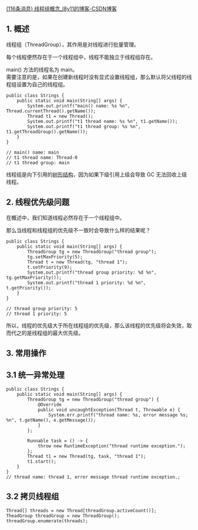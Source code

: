 [(116条消息) 线程组概念\_l8y11的博客-CSDN博客](https://blog.csdn.net/weixin_44029159/article/details/126794317)

## 1\. 概述

线程组（ThreadGroup），其作用是对线程进行批量管理。

每个线程便然存在于一个线程组中，线程不能独立于线程组存在。

main() 方法的线程名为 main。  
需要注意的是，如果在创建新线程时没有显式设置线程组，那么默认将父线程的线程组设置为自己的线程组。

```
public class Strings {
    public static void main(String[] args) {
        System.out.printf("main() name: %s %n", Thread.currentThread().getName());
        Thread t1 = new Thread();
        System.out.printf("t1 thread name: %s %n", t1.getName());
        System.out.printf("t1 thread group: %s %n", t1.getThreadGroup().getName());
    }
}

// main() name: main 
// t1 thread name: Thread-0 
// t1 thread group: main 
```

线程组是向下引用的[树形结构](https://so.csdn.net/so/search?q=%E6%A0%91%E5%BD%A2%E7%BB%93%E6%9E%84&spm=1001.2101.3001.7020)，因为如果下级引用上级会导致 GC 无法回收上级线程。



## 2\. 线程优先级问题

在概述中，我们知道线程必然存在于一个线程组中。

那么当线程和线程组的优先级不一致时会导致什么样的结果呢？

```
public class Strings {
    public static void main(String[] args) {
        ThreadGroup tg = new ThreadGroup("thread group");
        tg.setMaxPriority(5);
        Thread t = new Thread(tg, "thread 1");
        t.setPriority(9);
        System.out.printf("thread group priority: %d %n", tg.getMaxPriority());
        System.out.printf("thread 1 priority: %d %n", t.getPriority());
    }
}

// thread group priority: 5 
// thread 1 priority: 5
```

所以，线程的优先级大于所在线程组的优先级，那么该线程的优先级将会失效，取而代之的是线程组的最大优先级。



## 3\. 常用操作

## 3.1 统一异常处理

```
public class Strings {
    public static void main(String[] args) {
        ThreadGroup tg = new ThreadGroup("thread group") {
            @Override
            public void uncaughtException(Thread t, Throwable e) {
                System.err.printf("thread name: %s, error message %s; %n", t.getName(), e.getMessage());
            }
        };

        Runnable task = () -> {
            throw new RuntimeException("thread runtime exception.");
        };
        Thread t1 = new Thread(tg, task, "thread 1");
        t1.start();
    }
}
// thread name: thread 1, error message thread runtime exception.; 
```



## 3.2 拷贝线程组

```
Thread[] threads = new Thread[threadGroup.activeCount()];
TheadGroup threadGroup = new ThreadGroup();
threadGroup.enumerate(threads);
```